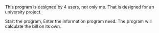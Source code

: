 This program is designed by 4 users, not only me.
That is designed for an university project.


Start the program, Enter the information program need.
The program will calculate the bill on its own.
